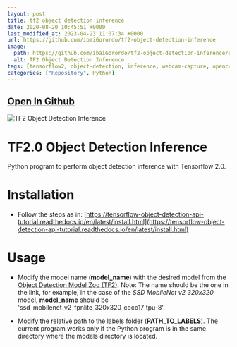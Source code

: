 ```yaml
---
layout: post
title: tf2 object detection inference
date: 2020-08-20 10:45:51 +0000
last_modified_at: 2023-04-23 11:07:34 +0000
url: https://github.com/ibaiGorordo/tf2-object-detection-inference
image:
  path: https://github.com/ibaiGorordo/tf2-object-detection-inference/raw/master/doc/img/Inference%20Output%20Example.gif
  alt: TF2 Object Detection Inference
tags: [tensorflow2, object-detection, inference, webcam-capture, opencv, deep-learning, tensorflow]
categories: ["Repository", Python]
---
```


## [Open In Github](https://github.com/ibaiGorordo/tf2-object-detection-inference)

![TF2 Object Detection Inference](https://github.com/ibaiGorordo/tf2-object-detection-inference/raw/master/doc/img/Inference%20Output%20Example.gif)

# TF2.0 Object Detection Inference
Python program to perform object detection inference with Tensorflow 2.0.

# Installation
* Follow the steps as in: [https://tensorflow-object-detection-api-tutorial.readthedocs.io/en/latest/install.html](https://tensorflow-object-detection-api-tutorial.readthedocs.io/en/latest/install.html)

# Usage
* Modify the model name (**model_name**) with the desired model from the [Object Detection Model Zoo (TF2)](https://github.com/tensorflow/models/blob/master/research/object_detection/g3doc/tf2_detection_zoo.md). Note: The name should be the one in the link, for example, in the case of the *SSD MobileNet v2 320x320* model, **model_name** should be 'ssd_mobilenet_v2_fpnlite_320x320_coco17_tpu-8'.

* Modify the relative path to the labels folder (**PATH_TO_LABELS**). The current program works only if the Python program is in the same directory where the models directory is located.
